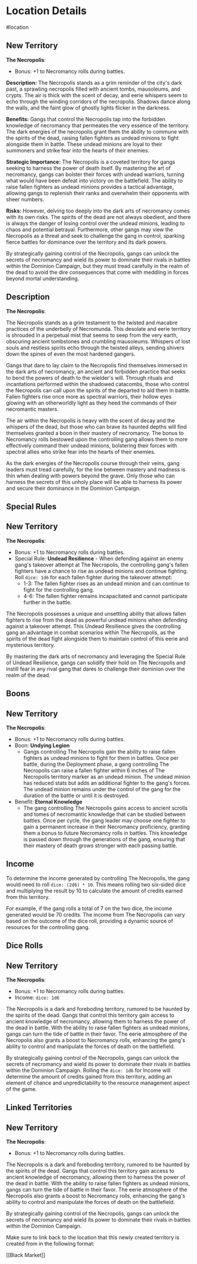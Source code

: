 
# Location Details

#location

## New Territory

**The Necropolis**:
- Bonus: +1 to Necromancy rolls during battles.

**Description:**
The Necropolis stands as a grim reminder of the city's dark past, a sprawling necropolis filled with ancient tombs, mausoleums, and crypts. The air is thick with the scent of decay, and eerie whispers seem to echo through the winding corridors of the necropolis. Shadows dance along the walls, and the faint glow of ghostly lights flicker in the darkness.

**Benefits:**
Gangs that control the Necropolis tap into the forbidden knowledge of necromancy that permeates the very essence of the territory. The dark energies of the necropolis grant them the ability to commune with the spirits of the dead, raising fallen fighters as undead minions to fight alongside them in battle. These undead minions are loyal to their summoners and strike fear into the hearts of their enemies.

**Strategic Importance:**
The Necropolis is a coveted territory for gangs seeking to harness the power of death itself. By mastering the art of necromancy, gangs can bolster their forces with undead warriors, turning what would have been defeat into victory on the battlefield. The ability to raise fallen fighters as undead minions provides a tactical advantage, allowing gangs to replenish their ranks and overwhelm their opponents with sheer numbers.

**Risks:**
However, delving too deeply into the dark arts of necromancy comes with its own risks. The spirits of the dead are not always obedient, and there is always the danger of losing control over the undead minions, leading to chaos and potential betrayal. Furthermore, other gangs may view the Necropolis as a threat and seek to challenge the gang in control, sparking fierce battles for dominance over the territory and its dark powers.

By strategically gaining control of the Necropolis, gangs can unlock the secrets of necromancy and wield its power to dominate their rivals in battles within the Dominion Campaign, but they must tread carefully in the realm of the dead to avoid the dire consequences that come with meddling in forces beyond mortal understanding.

## Description
**The Necropolis**:
  
The Necropolis stands as a grim testament to the twisted and macabre practices of the underbelly of Necromunda. This desolate and eerie territory is shrouded in a perpetual mist that seems to seep from the very earth, obscuring ancient tombstones and crumbling mausoleums. Whispers of lost souls and restless spirits echo through the twisted alleys, sending shivers down the spines of even the most hardened gangers.

Gangs that dare to lay claim to the Necropolis find themselves immersed in the dark arts of necromancy, an ancient and forbidden practice that seeks to bend the powers of death to the wielder's will. Through rituals and incantations performed within the shadowed catacombs, those who control the Necropolis can call upon the spirits of the departed to aid them in battle. Fallen fighters rise once more as spectral warriors, their hollow eyes glowing with an otherworldly light as they heed the commands of their necromantic masters.

The air within the Necropolis is heavy with the scent of decay and the whispers of the dead, but those who can brave its haunted depths will find themselves granted a boon in their mastery of necromancy. The bonus to Necromancy rolls bestowed upon the controlling gang allows them to more effectively command their undead minions, bolstering their forces with spectral allies who strike fear into the hearts of their enemies.

As the dark energies of the Necropolis course through their veins, gang leaders must tread carefully, for the line between mastery and madness is thin when dealing with powers beyond the grave. Only those who can harness the secrets of this unholy place will be able to harness its power and secure their dominance in the Dominion Campaign.

## Special Rules
## New Territory

**The Necropolis**:
- Bonus: +1 to Necromancy rolls during battles.
- Special Rule: **Undead Resilience** - When defending against an enemy gang's takeover attempt at The Necropolis, the controlling gang's fallen fighters have a chance to rise as undead minions and continue fighting. Roll `dice: 1d6` for each fallen fighter during the takeover attempt:
  - 1-3: The fallen fighter rises as an undead minion and can continue to fight for the controlling gang.
  - 4-6: The fallen fighter remains incapacitated and cannot participate further in the battle.

The Necropolis possesses a unique and unsettling ability that allows fallen fighters to rise from the dead as powerful undead minions when defending against a takeover attempt. This Undead Resilience gives the controlling gang an advantage in combat scenarios within The Necropolis, as the spirits of the dead fight alongside them to maintain control of this eerie and mysterious territory. 

By mastering the dark arts of necromancy and leveraging the Special Rule of Undead Resilience, gangs can solidify their hold on The Necropolis and instill fear in any rival gang that dares to challenge their dominion over the realm of the dead.

## Boons
## New Territory

**The Necropolis**:
- Bonus: +1 to Necromancy rolls during battles.
- Boon: **Undying Legion**
   - Gangs controlling The Necropolis gain the ability to raise fallen fighters as undead minions to fight for them in battles. Once per battle, during the Deployment phase, a gang controlling The Necropolis can raise a fallen fighter within 6 inches of The Necropolis territory marker as an undead minion. The undead minion has reduced stats but adds an additional fighter to the gang's forces. The undead minion remains under the control of the gang for the duration of the battle or until it is destroyed.
- Benefit: **Eternal Knowledge**
   - The gang controlling The Necropolis gains access to ancient scrolls and tomes of necromantic knowledge that can be studied between battles. Once per cycle, the gang leader may choose one fighter to gain a permanent increase in their Necromancy proficiency, granting them a bonus to future Necromancy rolls in battles. This knowledge is passed down through the generations of the gang, ensuring that their mastery of death grows stronger with each passing battle.

## Income
To determine the income generated by controlling The Necropolis, the gang would need to roll `dice: (2d6) * 10`. This means rolling two six-sided dice and multiplying the result by 10 to calculate the amount of credits earned from this territory.

For example, if the gang rolls a total of 7 on the two dice, the income generated would be 70 credits. The income from The Necropolis can vary based on the outcome of the dice roll, providing a dynamic source of resources for the controlling gang.

## Dice Rolls
## New Territory

**The Necropolis**:
- Bonus: +1 to Necromancy rolls during battles.
- Income: `dice: 1d6`

The Necropolis is a dark and foreboding territory, rumored to be haunted by the spirits of the dead. Gangs that control this territory gain access to ancient knowledge of necromancy, allowing them to harness the power of the dead in battle. With the ability to raise fallen fighters as undead minions, gangs can turn the tide of battle in their favor. The eerie atmosphere of the Necropolis also grants a boost to Necromancy rolls, enhancing the gang's ability to control and manipulate the forces of death on the battlefield.

By strategically gaining control of the Necropolis, gangs can unlock the secrets of necromancy and wield its power to dominate their rivals in battles within the Dominion Campaign. Rolling the `dice: 1d6` for Income will determine the amount of credits gained from this territory, adding an element of chance and unpredictability to the resource management aspect of the game.


## Linked Territories
## New Territory

**The Necropolis**:
- Bonus: +1 to Necromancy rolls during battles.

The Necropolis is a dark and foreboding territory, rumored to be haunted by the spirits of the dead. Gangs that control this territory gain access to ancient knowledge of necromancy, allowing them to harness the power of the dead in battle. With the ability to raise fallen fighters as undead minions, gangs can turn the tide of battle in their favor. The eerie atmosphere of the Necropolis also grants a boost to Necromancy rolls, enhancing the gang's ability to control and manipulate the forces of death on the battlefield.

By strategically gaining control of the Necropolis, gangs can unlock the secrets of necromancy and wield its power to dominate their rivals in battles within the Dominion Campaign.

Make sure to link back to the location that this newly created territory is created from in the following format:

[[Black Market]]

